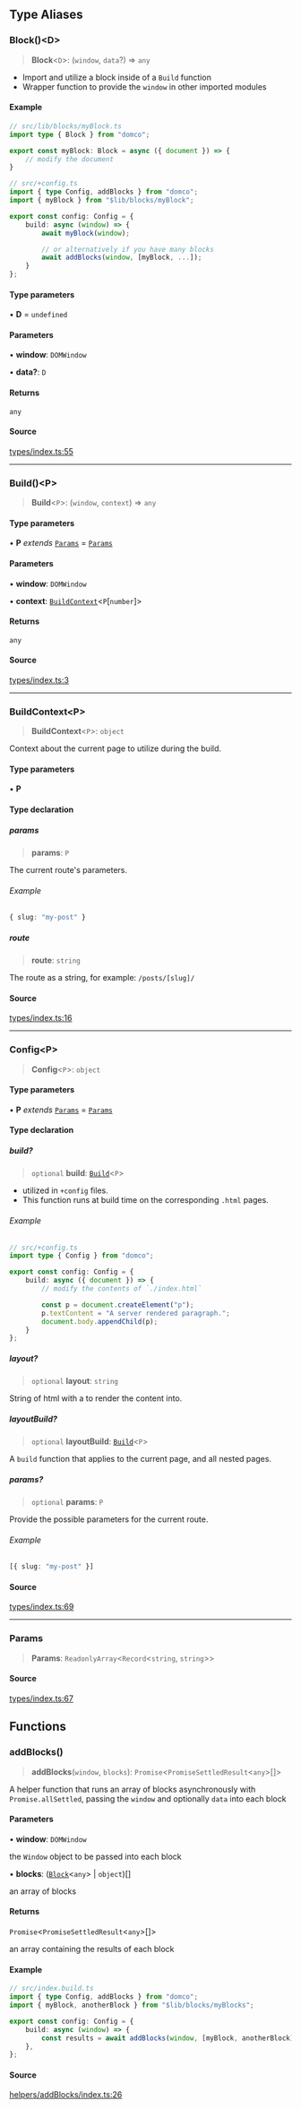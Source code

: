 


## Type Aliases

### Block()\<D>

> **Block**\<`D`>: (`window`, `data`?) => `any`

- Import and utilize a block inside of a `Build` function
- Wrapper function to provide the `window` in other imported modules

#### Example

```ts
// src/lib/blocks/myBlock.ts
import type { Block } from "domco";

export const myBlock: Block = async ({ document }) => {
    // modify the document
}

// src/+config.ts
import { type Config, addBlocks } from "domco";
import { myBlock } from "$lib/blocks/myBlock";

export const config: Config = {
	build: async (window) => {
		await myBlock(window);

		// or alternatively if you have many blocks
		await addBlocks(window, [myBlock, ...]);
	}
};
```

#### Type parameters

• **D** = `undefined`

#### Parameters

• **window**: `DOMWindow`

• **data?**: `D`

#### Returns

`any`

#### Source

[types/index.ts:55](https://github.com/rossrobino/domco/blob/50b8cb23f645c1f372816477cf5df44c0eec3124/packages/domco/types/index.ts#L55)

***

### Build()\<P>

> **Build**\<`P`>: (`window`, `context`) => `any`

#### Type parameters

• **P** *extends* [`Params`](/docs/modules#params-2) = [`Params`](/docs/modules#params-2)

#### Parameters

• **window**: `DOMWindow`

• **context**: [`BuildContext`](/docs/modules#buildcontextp)\<`P`\[`number`\]>

#### Returns

`any`

#### Source

[types/index.ts:3](https://github.com/rossrobino/domco/blob/50b8cb23f645c1f372816477cf5df44c0eec3124/packages/domco/types/index.ts#L3)

***

### BuildContext\<P>

> **BuildContext**\<`P`>: `object`

Context about the current page to utilize during the build.

#### Type parameters

• **P**

#### Type declaration

##### params

> **params**: `P`

The current route's parameters.

###### Example

```ts
{ slug: "my-post" }
```

##### route

> **route**: `string`

The route as a string, for example: `/posts/[slug]/`

#### Source

[types/index.ts:16](https://github.com/rossrobino/domco/blob/50b8cb23f645c1f372816477cf5df44c0eec3124/packages/domco/types/index.ts#L16)

***

### Config\<P>

> **Config**\<`P`>: `object`

#### Type parameters

• **P** *extends* [`Params`](/docs/modules#params-2) = [`Params`](/docs/modules#params-2)

#### Type declaration

##### build?

> `optional` **build**: [`Build`](/docs/modules#buildp)\<`P`>

- utilized in `+config` files.
- This function runs at build time on the corresponding `.html` pages.

###### Example

```ts
// src/+config.ts
import type { Config } from "domco";

export const config: Config = {
	build: async ({ document }) => {
		// modify the contents of `./index.html`

		const p = document.createElement("p");
		p.textContent = "A server rendered paragraph.";
		document.body.appendChild(p);
	}
};
```

##### layout?

> `optional` **layout**: `string`

String of html with a <slot> to render the content into.

##### layoutBuild?

> `optional` **layoutBuild**: [`Build`](/docs/modules#buildp)\<`P`>

A `build` function that applies to the current page,
and all nested pages.

##### params?

> `optional` **params**: `P`

Provide the possible parameters for the current route.

###### Example

```ts
[{ slug: "my-post" }]
```

#### Source

[types/index.ts:69](https://github.com/rossrobino/domco/blob/50b8cb23f645c1f372816477cf5df44c0eec3124/packages/domco/types/index.ts#L69)

***

### Params

> **Params**: `ReadonlyArray`\<`Record`\<`string`, `string`>>

#### Source

[types/index.ts:67](https://github.com/rossrobino/domco/blob/50b8cb23f645c1f372816477cf5df44c0eec3124/packages/domco/types/index.ts#L67)

## Functions

### addBlocks()

> **addBlocks**(`window`, `blocks`): `Promise`\<`PromiseSettledResult`\<`any`>[]>

A helper function that runs an array of blocks asynchronously
with `Promise.allSettled`, passing the `window` and optionally
`data` into each block

#### Parameters

• **window**: `DOMWindow`

the `Window` object to be passed into each block

• **blocks**: ([`Block`](/docs/modules#blockd)\<`any`> \| `object`)[]

an array of blocks

#### Returns

`Promise`\<`PromiseSettledResult`\<`any`>[]>

an array containing the results of each block

#### Example

```ts
// src/index.build.ts
import { type Config, addBlocks } from "domco";
import { myBlock, anotherBlock } from "$lib/blocks/myBlocks";

export const config: Config = {
	build: async (window) => {
		const results = await addBlocks(window, [myBlock, anotherBlock]);
	},
};
```

#### Source

[helpers/addBlocks/index.ts:26](https://github.com/rossrobino/domco/blob/50b8cb23f645c1f372816477cf5df44c0eec3124/packages/domco/helpers/addBlocks/index.ts#L26)
